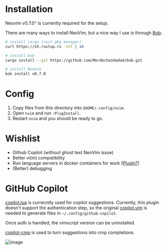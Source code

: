 # Installation

Neovim v0.7.0^ is currently required for the setup.

There are many ways to install NeoVim, but a nice way I use is through [Bob](https://github.com/MordechaiHadad/bob.git):

```sh
# install cargo (rust pkg manager)
curl https://sh.rustup.rs -sSf | sh

# install bob
cargo install --git https://github.com/MordechaiHadad/bob.git

# install NeoVim
bob install v0.7.0
```

# Config

1. Copy files from this directory into `$HOME/.config/nvim`.
2. Open `nvim` and run `:PlugInstall`.
3. Restart `nvim` and you should be ready to go.

# Wishlist

- Github Copilot (without ghost text NeoVim issue)
- Better vi(m) compatibility
- Run language servers in docker containers for work ([Plugin?](https://github.com/lspcontainers/lspcontainers.nvim))
- (Better) debugging

# GitHub Copilot

[copilot.lua](https://github.com/zbirenbaum/copilot.lua) is currecntly used for copilot suggestions. Currently, this plugin doesn't support the authentication step, so the original [copilot.vim](https://github.com/github/copilot.vim) is needed to generate files in `~/.config/github-copilot`.

Once auth is handled, the vimscript version can be uninstalled.

[copilot-cmp](https://github.com/zbirenbaum/copilot-cmp) is used to turn suggestions into cmp completions.

![image](https://user-images.githubusercontent.com/9198690/178099328-ea886b45-e071-40a4-8f27-5ee262b81ec0.png)

